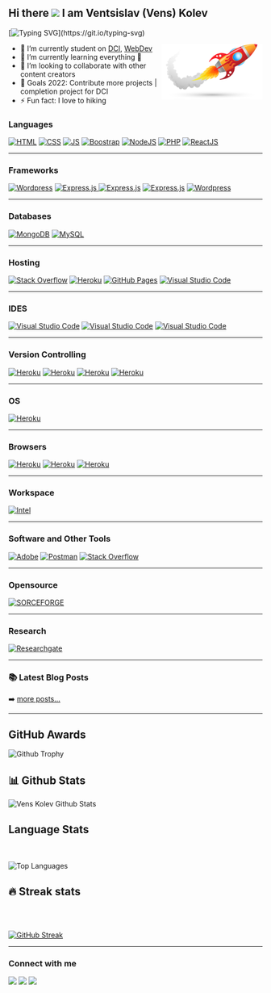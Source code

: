 ## Hi there <img src="https://media.giphy.com/media/hvRJCLFzcasrR4ia7z/giphy.gif" width="25px"></a> I am Ventsislav (Vens) Kolev
[![Typing SVG](https://readme-typing-svg.herokuapp.com/?lines=Junior+Full+Stack+Developer;Open-Source+Enthusiast;Social+Media+Influencer;Blogger;YouTuber;and+Photograph!;)](https://git.io/typing-svg)

<img align="right" alt="PNG" src="./R.png" width="200" height="auto" />

- 🔭 I’m currently student on  [DCI](https://digitalcareerinstitute.org/), [WebDev](https://alfatrex.com)
- 🌱 I’m currently learning everything 🤣
- 👯 I’m looking to collaborate with other content creators
- 🥅 Goals 2022: Contribute more projects | completion project for DCI
- ⚡ Fun fact: I love to hiking

### Languages 

<a href="#"><img alt="HTML" src="https://img.shields.io/badge/HTML%20-%23E34F26.svg?logo=html5&logoColor=white" ></a>
<a href="#"><img alt="CSS" src="https://img.shields.io/badge/CSS%20-%231572B6.svg?logo=css3&logoColor=white" ></a>
<a href="#"><img alt="JS" src="https://img.shields.io/badge/JavaScript%20-%23F7DF1E.svg?logo=javascript&logoColor=black" ></a>
<a href="#"><img alt="Boostrap" src="https://img.shields.io/badge/-Bootstrap-563D7C?&logo=bootstrap" ></a>
<a href="#"><img alt="NodeJS" src="https://img.shields.io/badge/Node.js%20-%2343853D.svg?logo=node-dot-js&logoColor=white" ></a>
<a href="#"><img alt="PHP" src="https://img.shields.io/badge/PHP-%23777BB4.svg?logo=php&logoColor=white"></a>
<a href="#"><img alt="ReactJS" src="https://img.shields.io/badge/-React%20JS-blue"></a>

---
### Frameworks

<!-- <a href="#"><img alt="Express.js" src="https://img.shields.io/badge/Laravel-black?&logo=laravel&logoColor" ></a> -->
<a href="#"><img alt="Wordpress" src="https://img.shields.io/badge/Ionic-3880FF?&logo=ionic&logoColor=white" ></a>
<a href="#"><img alt="Express.js" src="https://img.shields.io/badge/Express.js%20-%23404d59.svg?logo=express&logoColor=white"> </a>
<a href="#"><img alt="Express.js" src="https://img.shields.io/badge/Tailwind_CSS-38B2AC?&logo=tailwind-css&logoColor=white" ></a>
<a href="#"><img alt="Express.js" src="https://img.shields.io/badge/jQuery-0769AD?&logo=jquery&logoColor=white" ></a>
<a href="#"><img alt="Wordpress" src="https://img.shields.io/badge/Wordpress-21759B?logo=wordpress&logoColor=white" ></a>

---

### Databases

<a href="#"><img alt="MongoDB" src ="https://img.shields.io/badge/MongoDB-%234ea94b.svg?logo=mongodb&logoColor=white"></a>
<a href="#"><img alt="MySQL" src="https://img.shields.io/badge/MySQL-%2300f.svg?logo=mysql&logoColor=white"></a>


---

### Hosting

<!-- <a href="#"><img alt="Stack Overflow" src="https://img.shields.io/badge/Amazon_AWS-232F3E?&logo=amazon-aws&logoColor=white"></a> -->
<!-- <a href="#"><img alt="Stack Overflow" src="https://img.shields.io/badge/Digital_Ocean-0080FF?&logo=DigitalOcean&logoColor=white"></a> -->
<a href="#"><img alt="Stack Overflow" src="https://img.shields.io/badge/Netlify-00C7B7?&logo=netlify&logoColor=white"></a>
<a href="#"><img alt="Heroku" src="https://img.shields.io/badge/Heroku%20-%23430098.svg?logo=heroku&logoColor=white"></a>
<a href="#"><img alt="GitHub Pages" src="https://img.shields.io/badge/GitHub%20Pages-%23327FC7.svg?logo=github&logoColor=white" ></a>
<a href="#"><img alt="Visual Studio Code" src="https://img.shields.io/badge/Nginx-009639?&logo=nginx&logoColor=whitet"></a> 

---


### IDES

<a href="#"><img alt="Visual Studio Code" src="https://img.shields.io/badge/Visual%20Studio%20Code-0078d7.svg?logo=visual-studio-code&logoColor=white"></a>
<a href="#"><img alt="Visual Studio Code" src="https://img.shields.io/badge/Atom-66595C?&logo=Atom&logoColor=white"></a>
<a href="#"><img alt="Visual Studio Code" src="https://img.shields.io/badge/sublime_text-%23575757.svg?&logo=sublime-text&logoColor=important"></a>

---

### Version Controlling

<a href="#"><img alt="Heroku" src="https://img.shields.io/badge/-Git-black?&logo=git" ></a>
<a href="#"><img alt="Heroku" src="https://img.shields.io/badge/-GitHub-181717?style=flat-square&logo=github" ></a>
<a href="#"><img alt="Heroku" src="https://img.shields.io/badge/GitLab-330F63?&logo=gitlab&logoColor=white" ></a>
<a href="#"><img alt="Heroku" src="https://img.shields.io/badge/Bitbucket-330F63?&logo=bitbucket&logoColor=white" ></a>

---

### OS

<a href="#"><img alt="Heroku" src="https://img.shields.io/badge/Windows-0078D6?&logo=windows&logoColor=white" ></a>

---

### Browsers

<a href="#"><img alt="Heroku" src="https://img.shields.io/badge/Google_chrome-4285F4?&logo=Google-chrome&logoColor=white" ></a>
<a href="#"><img alt="Heroku" src="https://img.shields.io/badge/Firefox_Browser-FF7139?&logo=Firefox-Browser&logoColor=white" ></a>
<a href="#"><img alt="Heroku" src="https://img.shields.io/badge/Opera-FF1B2D?&logo=Opera&logoColor=white" ></a>

---

### Workspace

<a href="#"><img alt="Intel" src="https://img.shields.io/badge/Intel-i7-blue" ></a>

---

### Software and Other Tools

<a href="#"><img alt="Adobe" src="https://img.shields.io/badge/Adobe%20-%23FF0000.svg?logo=adobe&logoColor=white"></a>
<a href="#"><img alt="Postman" src="https://img.shields.io/badge/Postman-FF6C37?logo=postman&logoColor=white"></a>
<a href="#"><img alt="Stack Overflow" src="https://img.shields.io/badge/-Stack%20Overflow-FE7A16?logo=stack-overflow&logoColor=white"></a>

---

### Opensource

<a href="#"><img alt="SORCEFORGE" src="https://img.shields.io/badge/-sourceforge-orange"></a>

---

### Research 

<a href="https://www.researchgate.net/publication/330912896_ARE_THE_SRI_LANKAN_CYBER_CRIME_LAWS_SUFFICIENT_TO_SAFEGUARD_TO_IT_PROFESSIONALS_AND_THE_VICTIMS_OF_THE_CYBER_ATTACKS"><img alt="Researchgate" src="https://img.shields.io/badge/Research_Gate-00CCBB.svg?&logo=ResearchGate&logoColor=white"></a>

---


### 📚 Latest Blog Posts


➡️ [more posts...](https://veilend.com)

---


## GitHub Awards

![Github Trophy](https://github-profile-trophy.vercel.app/?username=venskolev)



## 📊 Github Stats
  <img alt="Vens Kolev Github Stats" src="https://github-readme-stats.vercel.app/api?username=venskolev&count_private=true&show_icons=true&theme=algolia" style="height:214px;"/>



## Language Stats
<br><br>
    <img alt="Top Languages" src="https://github-readme-stats.vercel.app/api/top-langs/?username=venskolev&theme=algolia&langs_count=15&layout=compact" />




## 🔥 Streak stats
<br><br>

[![GitHub Streak](https://github-readme-streak-stats.herokuapp.com/?user=venskolev&theme=highcontrast&hide_border=true)](https://git.io/streak-stats)


---

### Connect with me

[<img src="https://img.shields.io/badge/LinkedIn-0077B5?&logo=linkedin&logoColor=white"/>](https://www.linkedin.com/comm/mynetwork/discovery-see-all?usecase=PEOPLE_FOLLOWS&followMember=ventsislav-kolev-955a4162)
[<img src="https://img.shields.io/badge/YouTube-FF0000?&logo=youtube&logoColor=white"/>](https://www.youtube.com/channel/UCCxZzQ8BW7ybSaZz41AU7QA)
[<img src="https://img.shields.io/badge/Website-4353FF?&logo=webflow&logoColor=white"/>](https://portfolio.alfatrex.com)
